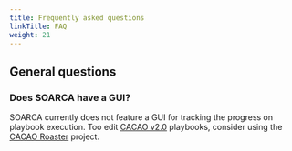 ```yaml
---
title: Frequently asked questions
linkTitle: FAQ
weight: 21
---
```



## General questions 

### Does SOARCA have a GUI?

SOARCA currently does not feature a GUI for tracking the progress on playbook execution. Too edit [CACAO v2.0](https://docs.oasis-open.org/cacao/security-playbooks/v2.0/security-playbooks-v2.0.html) playbooks, consider using the [CACAO Roaster](https://github.com/opencybersecurityalliance/cacao-roaster) project. 

